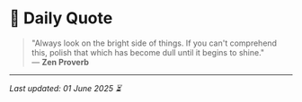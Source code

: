 # 📜 Daily Quote

> "Always look on the bright side of things. If you can't comprehend this, polish that which has become dull until it begins to shine."  
> — **Zen Proverb**

---

_Last updated: 01 June 2025 ⏳_
